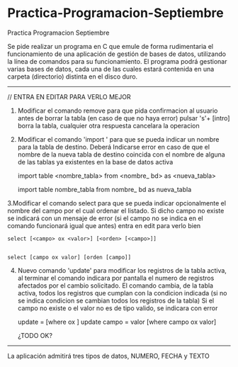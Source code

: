 # Practica-Programacion-Septiembre
Practica Programacion Septiembre

Se pide realizar un programa en C que emule de forma rudimentaria el funcionamiento de una aplicación de gestión de bases de datos, utilizando la línea de comandos para su funcionamiento. El programa podrá gestionar varias bases de datos, cada una de las cuales estará contenida en una carpeta (directorio) distinta en el disco duro.

-------

// ENTRA EN EDITAR PARA VERLO MEJOR

1. Modificar el comando remove para que pida confirmacion al usuario antes de borrar 
la tabla (en caso de que no haya error) pulsar 's'+ [intro] borra la tabla, cualquier otra respuesta 
cancelara la operacion

2. Modificar el comando 'import ' para que se pueda indicar un nombre para la tabla de destino. 
Deberá Indicarse error en caso de que el nombre de la nueva tabla de destino coincida con el nombre 
de alguna de las tablas ya existentes en la base de datos activa

    import table <nombre_tabla> from <nombre_ bd> as <nueva_tabla>
    
    
    import table nombre_tabla from nombre_ bd as nueva_tabla

3.Modificar el comando select para que se pueda indicar opcionalmente el nombre del campo por el cual ordenar el listado. 
Si dicho campo no existe se indicará con un mensaje de error (si el campo no se indica en el comando funcionará igual que antes)
 entra en edit para verlo bien

    select [<campo> ox <valor>] [<orden> [<campo>]]
    
    
    select [campo ox valor] [orden [campo]]


4. Nuevo comando 'update' para modificar los registros de la tabla activa, 
al terminar el comando indicara por pantalla el numero de registros afectados por el cambio solicitado.
El comando cambia, de la tabla activa, todos los registros que cumplan con la condicion indicada (si no se indica condicion se cambian todos los registros de la tabla)
Si el campo no existe o el valor no es de tipo valido, se indicara con error
    
    update <campo> = <valor> [where <campo> ox <valor>]
    update campo = valor [where campo ox valor]
    
    ¿TODO OK?
    
-------

La aplicación admitirá tres tipos de datos, NUMERO, FECHA y TEXTO

